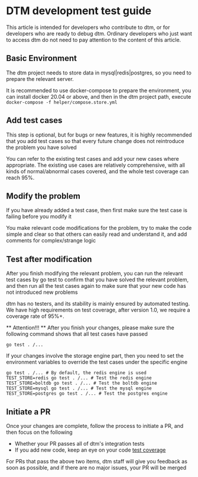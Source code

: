 # DTM development test guide
This article is intended for developers who contribute to dtm, or for developers who are ready to debug dtm. Ordinary developers who just want to access dtm do not need to pay attention to the content of this article.

## Basic Environment
The dtm project needs to store data in mysql|redis|postgres, so you need to prepare the relevant server.

It is recommended to use docker-compose to prepare the environment, you can install docker 20.04 or above, and then in the dtm project path, execute
`docker-compose -f helper/compose.store.yml`

## Add test cases
This step is optional, but for bugs or new features, it is highly recommended that you add test cases so that every future change does not reintroduce the problem you have solved

You can refer to the existing test cases and add your new cases where appropriate. The existing use cases are relatively comprehensive, with all kinds of normal/abnormal cases covered, and the whole test coverage can reach 95%.

## Modify the problem
If you have already added a test case, then first make sure the test case is failing before you modify it

You make relevant code modifications for the problem, try to make the code simple and clear so that others can easily read and understand it, and add comments for complex/strange logic

## Test after modification

After you finish modifying the relevant problem, you can run the relevant test cases by go test to confirm that you have solved the relevant problem, and then run all the test cases again to make sure that your new code has not introduced new problems

dtm has no testers, and its stability is mainly ensured by automated testing. We have high requirements on test coverage, after version 1.0, we require a coverage rate of 95%+.

** Attention!!! ** After you finish your changes, please make sure the following command shows that all test cases have passed

`go test . /... `

If your changes involve the storage engine part, then you need to set the environment variables to override the test cases under the specific engine

```
go test . /... # By default, the redis engine is used
TEST_STORE=redis go test . /... # Test the redis engine
TEST_STORE=boltdb go test . /... # Test the boltdb engine
TEST_STORE=mysql go test . /... # Test the mysql engine
TEST_STORE=postgres go test . /... # Test the postgres engine
```

## Initiate a PR
Once your changes are complete, follow the process to initiate a PR, and then focus on the following

- Whether your PR passes all of dtm's integration tests
- If you add new code, keep an eye on your code [test coverage](https://app.codecov.io/gh/dtm-labs/dtm)

For PRs that pass the above two items, dtm staff will give you feedback as soon as possible, and if there are no major issues, your PR will be merged